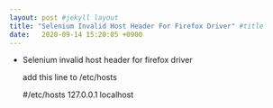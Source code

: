 ```yaml
---
layout: post #jekyll layout
title: "Selenium Invalid Host Header For Firefox Driver" #title 
date:   2020-09-14 15:20:05 +0900                 
---
```


-   Selenium invalid host header for firefox driver

    add this line to /etc/hosts

    #/etc/hosts
    127.0.0.1    localhost

